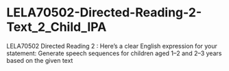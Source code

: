 # LELA70502-Directed-Reading-2-Text_2_Child_IPA
LELA70502 Directed Reading 2 : Here’s a clear English expression for your statement:  Generate speech sequences for children aged 1–2 and 2–3 years based on the given text
